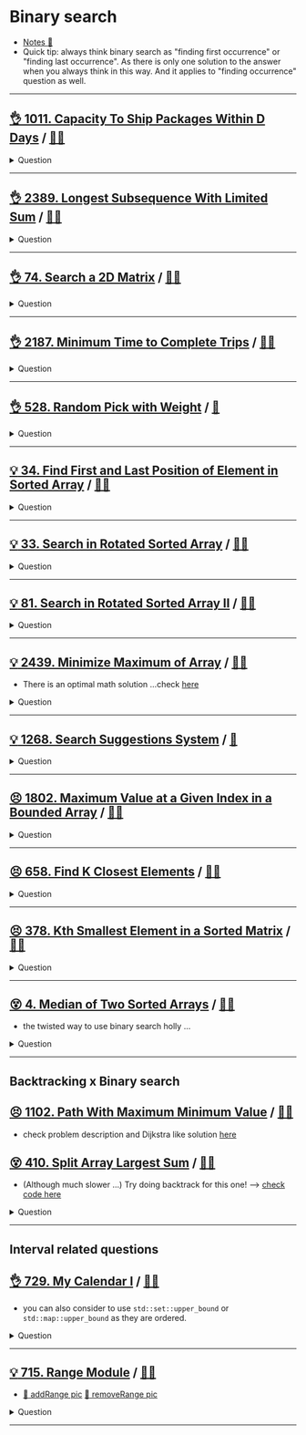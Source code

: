 # Binary search

- [Notes :notebook:](../../_notes/binary_search.md)
- Quick tip: always think binary search as "finding first occurrence" or "finding last occurrence". As there is only one solution to the answer when you always think in this way. And it applies to "finding occurrence" question as well.

------------------------------------------------------------------------------

## [:ok_hand: 1011. Capacity To Ship Packages Within D Days](https://leetcode.com/problems/capacity-to-ship-packages-within-d-days) / [:man_technologist:](capacity_to_ship_packages_within_d_days.h)

<details><summary markdown="span">Question</summary>

```markdown
A conveyor belt has packages that must be shipped from one port to another
within days days.

The ith package on the conveyor belt has a weight of weights[i].

Each day, we load the ship with packages on the conveyor belt (in the order
given by weights). We may not load more weight than the maximum weight capacity
of the ship.

Return the least weight capacity of the ship that will result in all the
packages on the conveyor belt being shipped within days days.

Input: weights = [1,2,3,4,5,6,7,8,9,10], days = 5
Output: 15

Explanation: A ship capacity of 15 is the minimum to ship all the packages in 5
days like this:

1st day: 1, 2, 3, 4, 5
2nd day: 6, 7
3rd day: 8
4th day: 9
5th day: 10

Note that the cargo must be shipped in the order given, so using a ship of
capacity 14 and splitting the packages into parts like
(2, 3, 4, 5), (1, 6, 7), (8), (9), (10) is not allowed.
```

</details>

------------------------------------------------------------------------------

## [:ok_hand: 2389. Longest Subsequence With Limited Sum](https://leetcode.com/problems/longest-subsequence-with-limited-sum) / [:man_technologist:](longest_subseq_with_limited_sum.h)

<details><summary markdown="span">Question</summary>

```markdown
You are given an integer array nums of length n, and
              an integer array queries of length m.

Return an array answer of length m where
answer[i] is the maximum size of a subsequence that you can take from nums
such that the sum of its elements is less than or equal to queries[i].

A subsequence is an array that can be derived from another array by deleting
some or no elements without changing the order of the remaining elements.

Input: nums = [4,5,2,1], queries = [3,10,21]
Output: [2,3,4]

Explanation: We answer the queries as follows:
- The subsequence [2,1] has a sum less than or equal to 3.
  It can be proven that 2 is the maximum size of such a subsequence, so answer[0] = 2.
- The subsequence [4,5,1] has a sum less than or equal to 10.
  It can be proven that 3 is the maximum size of such a subsequence, so answer[1] = 3.
- The subsequence [4,5,2,1] has a sum less than or equal to 21.
  It can be proven that 4 is the maximum size of such a subsequence, so answer[2] = 4.
```

</details>

------------------------------------------------------------------------------

## [:ok_hand: 74. Search a 2D Matrix](https://leetcode.com/problems/search-a-2d-matrix/) / [:man_technologist:](search_in_2d_mat.h)

<details><summary markdown="span">Question</summary>

```markdown
Write an efficient algorithm that searches for a value target in an m x n
integer matrix matrix. This matrix has the following properties:
- Integers in each row are sorted from left to right.
- The first integer of each row is greater than the last integer of the previous row.

Input: matrix = [[1,3,5,7],[10,11,16,20],[23,30,34,60]], target = 3
Output: true
```

</details>

------------------------------------------------------------------------------

## [:ok_hand: 2187. Minimum Time to Complete Trips](https://leetcode.com/problems/minimum-time-to-complete-trips) / [:man_technologist:](min_time_to_complete_trips.h)

<details><summary markdown="span">Question</summary>

```markdown
You are given an array time where time[i] denotes the time taken by the ith bus
to complete one trip.

- Each bus can make multiple trips successively; that is, the next trip can
  start immediately after completing the current trip.
- Each bus operates independently; that is, the trips of one bus do not
  influence the trips of any other bus.

You are also given an integer totalTrips, which denotes the number of trips all
buses should make in total. Return the minimum time required for all buses to
complete at least totalTrips trips.

Input: time = [1,2,3], totalTrips = 5
Output: 3
Explanation:
- At time t = 1, the number of trips completed by each bus are [1,0,0].
  The total number of trips completed is 1 + 0 + 0 = 1.
- At time t = 2, the number of trips completed by each bus are [2,1,0].
  The total number of trips completed is 2 + 1 + 0 = 3.
- At time t = 3, the number of trips completed by each bus are [3,1,1].
  The total number of trips completed is 3 + 1 + 1 = 5.
So the minimum time needed for all buses to complete at least 5 trips is 3.
```

</details>

------------------------------------------------------------------------------

## [:ok_hand: 528. Random Pick with Weight](https://leetcode.com/problems/random-pick-with-weight) / [:snake:](random_pick_with_weight.py)

<details><summary markdown="span">Question</summary>

```markdown
You are given a 0-indexed array of positive integers w where w[i] describes the weight of the ith index.

You need to implement the function pickIndex(), which randomly picks an index in the range [0, w.length - 1] (inclusive) and returns it.

The probability of picking an index i is w[i] / sum(w).

For example, if w = [1, 3], the probability of picking index 0 is 1 / (1 + 3) = 0.25 (i.e., 25%), and the probability of picking index 1 is 3 / (1 + 3) = 0.75 (i.e., 75%).

Example 1:

- Input
  - ["Solution","pickIndex"]
  - [[[1]],[]]

- Output
  - [null,0]

- Explanation:
  - solution.pickIndex(); // return 0. The only option is to return 0 since there is only one element in w.

Example 2:

- Input
  - ["Solution","pickIndex","pickIndex","pickIndex","pickIndex","pickIndex"]
  - [[[1,3]],[],[],[],[],[]]
- Output
  - [null,1,1,1,1,0]
```

</details>

------------------------------------------------------------------------------

## [:bulb: 34. Find First and Last Position of Element in Sorted Array](https://leetcode.com/problems/find-first-and-last-position-of-element-in-sorted-array/) / [:man_technologist:](first_and_last_pos_of_tgt_in_arr.h)

<details><summary markdown="span">Question</summary>

```markdown
Given an array of integers nums sorted in non-decreasing order,
find the starting and ending position of a given target value.

If target is not found in the array, return [-1, -1].
You must write an algorithm with O(log n) runtime complexity.
```

</details>

------------------------------------------------------------------------------

## [:bulb: 33. Search in Rotated Sorted Array](https://leetcode.com/problems/search-in-rotated-sorted-array/) / [:man_technologist:](search_in_rotated_sorted_arr.h)

<details><summary markdown="span">Question</summary>

```markdown
integer array nums sorted in ascending order (**with distinct** values) and then
possibly rotated at an unknown pivot index k (1 <= k < nums.length)

For example, [0,1,2,4,5,6,7] might be rotated at pivot index 3
and become [4,5,6,7,0,1,2].

Given the array nums after the possible rotation and an integer target,
return the index of target if it is in nums, or -1 if it is not in nums.
```

</details>

------------------------------------------------------------------------------

## [:bulb: 81. Search in Rotated Sorted Array II](https://leetcode.com/problems/search-in-rotated-sorted-array-ii/) / [:man_technologist:](search_in_rotated_sorted_arr_ii.h)

<details><summary markdown="span">Question</summary>

```markdown
say nums is a sorted (increasing) integer array.
Before being passed to your function,
nums is rotated at an unknown pivot index k.

Given the array nums after the rotation and an integer target,
return true if target is in nums, or false if it is not in nums.

Input: nums = [2,5,6,0,0,1,2], target = 0
Output: true
```

</details>

------------------------------------------------------------------------------

## [:bulb: 2439. Minimize Maximum of Array](https://leetcode.com/problems/minimize-maximum-of-array/) / [:man_technologist:](min_of_max_of_array.h)

- There is an optimal math solution ...check [here](../math/min_of_max_of_array_math.h)

<details><summary markdown="span">Question</summary>

```markdown
You are given a 0-indexed array nums comprising of n non-negative integers.

In one operation, you must:

Choose an integer i such that 1 <= i < n and nums[i] > 0.
- Decrease nums[i] by 1.
- Increase nums[i - 1] by 1.

Return the minimum possible value of the maximum integer of nums after
performing any number of operations.

Input: nums = [3,7,1,6]
Output: 5

Explanation:
One set of optimal operations is as follows:
1. Choose i = 1, and nums becomes [4,6,1,6].
2. Choose i = 3, and nums becomes [4,6,2,5].
3. Choose i = 1, and nums becomes [5,5,2,5].
The maximum integer of nums is 5. It can be shown that the maximum number cannot
be less than 5. Therefore, we return 5.
```

</details>

------------------------------------------------------------------------------

## [:bulb: 1268. Search Suggestions System](https://leetcode.com/problems/search-suggestions-system/) / [:snake:](search_suggestions_system.py)

<details><summary markdown="span">Question</summary>

```markdown
You are given an array of strings products and a string searchWord.

Design a system that suggests at most three product names from products after each character of searchWord is typed. Suggested products should have common prefix with searchWord. If there are more than three products with a common prefix return the three lexicographically minimums products.

Return a list of lists of the suggested products after each character of searchWord is typed.


Example 1:

Input: products = ["mobile","mouse","moneypot","monitor","mousepad"], searchWord = "mouse"
Output: [["mobile","moneypot","monitor"],["mobile","moneypot","monitor"],["mouse","mousepad"],["mouse","mousepad"],["mouse","mousepad"]]
Explanation: products sorted lexicographically = ["mobile","moneypot","monitor","mouse","mousepad"].
After typing m and mo all products match and we show user ["mobile","moneypot","monitor"].
After typing mou, mous and mouse the system suggests ["mouse","mousepad"].
Example 2:

Input: products = ["havana"], searchWord = "havana"
Output: [["havana"],["havana"],["havana"],["havana"],["havana"],["havana"]]
Explanation: The only word "havana" will be always suggested while typing the search word.
```

</details>

------------------------------------------------------------------------------

## [:persevere: 1802. Maximum Value at a Given Index in a Bounded Array](m-value-at-a-given-index-in-a-bounded-array) / [:man_technologist:](m_value_at_a_given_index_in_a_bound_arr.h)

<details><summary markdown="span">Question</summary>

```markdown
You are given three positive integers: n, index, and maxSum.

You want to construct an array `nums` (0-indexed) that satisfies the following
conditions:

- nums.length == n
- nums[i] is a positive integer where 0 <= i < n.
- abs(nums[i] - nums[i+1]) <= 1 where 0 <= i < n-1.
- The sum of all the elements of nums does not exceed maxSum.
- nums[index] is maximized.

- Return nums[index] of the constructed array.

Input: n = 4, index = 2,  maxSum = 6
Output: 2
Explanation: nums = [1,2,2,1] is one array that satisfies all the conditions.

Input: n = 6, index = 1,  maxSum = 10
Output: 3
nums = [2, 3, 2, 1, 1, 1]
```

</details>

------------------------------------------------------------------------------

## [:persevere: 658. Find K Closest Elements](https://leetcode.com/problems/find-k-closest-elements/) / [:man_technologist:](find_k_closest.h)

<details><summary markdown="span">Question</summary>

```markdown
Given a sorted integer array arr, two integers k and x,
return the k closest integers to x in the array. (x might not in the array)

The result should also be sorted in ascending order.

An integer a is closer to x than an integer b if:

- |a - x| < |b - x|, or
- |a - x| == |b - x| and a < b

Input: arr = [1,2,3,4,5], k = 4, x = 3
Output: [1,2,3,4]

Input: arr = [1,2,3,4,5], k = 4, x = -1
Output: [1,2,3,4]

Input: arr = [1,1,1,10,10,10], k = 1, x = 9
Output: [10]
```

</details>

------------------------------------------------------------------------------

## [:persevere: 378. Kth Smallest Element in a Sorted Matrix](https://leetcode.com/problems/kth-smallest-element-in-a-sorted-matrix/) / [:man_technologist:](kth_small_ele_in_sorted_matrix.h)

<details><summary markdown="span">Question</summary>

```markdown
Given an n x n matrix where
- each of the rows and columns is sorted in ascending order

return the kth smallest element in the matrix.

Note that it is the kth smallest element in the sorted order
- Not the kth distinct element.

You must find a solution with a memory complexity better than O(n^2).

Input: matrix = [[1, 5,  9],
                 [10,11,13],
                 [12,13,15]], k = 8

Output: 13
Explanation: The elements in the matrix are [1,5,9,10,11,12,13,13,15],
             and the 8th smallest number is 13
```

</details>

------------------------------------------------------------------------------

## [:dizzy_face: 4. Median of Two Sorted Arrays](https://leetcode.com/problems/median-of-two-sorted-arrays/) / [:man_technologist:](median_of_2_sorted_arrays.h)

- the twisted way to use binary search holly ...

<details><summary markdown="span">Question</summary>

```markdown
Given two sorted arrays nums1 and nums2 of size m and n respectively,
return the median of the two sorted arrays.

The overall run time complexity should be O(log (m+n)).


Input: nums1 = [1,3], nums2 = [2]
Output: 2.00000
Explanation: merged array = [1,2,3] and median is 2.

Input: nums1 = [1,2], nums2 = [3,4]
Output: 2.50000
Explanation: merged array = [1,2,3,4] and median is (2 + 3) / 2 = 2.5.
```

</details>

------------------------------------------------------------------------------

## Backtracking x Binary search

## [:persevere: 1102. Path With Maximum Minimum Value](https://leetcode.com/problems/path-with-maximum-minimum-value) / [:man_technologist:](path_with_maximum_min_value_dfs_bs.h)

- check problem description and Dijkstra like solution [here](../graph/graph_sssp/README.md#💡-1102-path-with-maximum-minimum-value-🎯)

## [:dizzy_face: 410. Split Array Largest Sum](https://leetcode.com/problems/split-array-largest-sum/) / [:man_technologist:](split_arr_largest_sum_bs.h)

- (Although much slower ...) Try doing backtrack for this one! --> [check code here](../backtracking/split_arr_largest_sum_bt.h)

<details><summary markdown="span">Question</summary>

```markdown
Given an array nums which consists of non-negative integers and an integer m,
you can split the array into m non-empty continuous subarrays.

Write an algorithm to **minimize** the **largest sum among these m subarrays**.

Input: nums = [7,2,5,10,8], m = 2
Output: 18
- The best way is to split it into [7,2,5] and [10,8],
- where the largest sum among the two subarrays is only 18.
```

</details>

------------------------------------------------------------------------------

## Interval related questions

## [:ok_hand: 729. My Calendar I](https://leetcode.com/problems/my-calendar-i/) / [:man_technologist:](my_calendar_i.h)

- you can also consider to use `std::set::upper_bound` or `std::map::upper_bound` as they are ordered.

<details><summary markdown="span">Question</summary>

```markdown
You are implementing a program to use as your calendar.
We can add a new event if adding the event will not cause a double booking.

A double booking happens when two events have some non-empty intersection

- The event can be represented as a pair of integers start and end
  that represents a booking on the half-open interval [start, end)
- the range of real numbers x such that start <= x < end.

Input
["MyCalendar", "book", "book", "book"]
[[], [10, 20], [15, 25], [20, 30]]

Output
[null, true, false, true]
```

</details>

------------------------------------------------------------------------------

## [:bulb: 715. Range Module](https://leetcode.com/problems/range-module/) / [:man_technologist:](range_module.h)

- [:notebook: addRange pic](../../srcs/715.addRange.png) [:notebook: removeRange pic](../../srcs/715.removeRange.png)

<details><summary markdown="span">Question</summary>
- Similar question: [759. Employee Free Time](https://leetcode.com/problems/employee-free-time/), can use the same method. But have a faster solution in / [:man_technologist:](../greedy/employee_free_time.h)

```markdown
A Range Module is a module that tracks ranges of numbers.
Design a data structure to track the ranges represented as half-open intervals and query about them.

A half-open interval [left, right) denotes all the real numbers x where left <= x < right.

Implement the RangeModule class:

- RangeModule() Initializes the object of the data structure.
- void addRange(int left, int right)
    - Adds the half-open interval [left, right), tracking every real number in that interval.
- void removeRange(int left, int right)
    - Stops tracking every real number currently being tracked in the half-open interval [left, right).
- boolean queryRange(int left, int right)
    - Returns true if every real number in the interval [left, right) is currently being tracked, and false otherwise.
- INPUT:
    - ["addRange", "removeRange", "queryRange", "queryRange", "queryRange"]
    - [ [10, 20],    [14, 16],      [10, 14],      [13, 15],    [16, 17]]
- OUTPUT:
    - null, null, null, true, false, true]
- (final ranges: [10 14)[16, 20])
```

</details>

------------------------------------------------------------------------------

